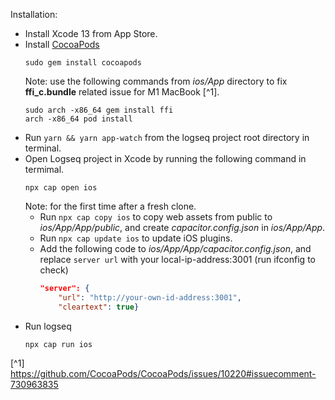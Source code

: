Installation:

* Install Xcode 13 from App Store.
* Install [CocoaPods](https://cocoapods.org/)
  ```shell
  sudo gem install cocoapods
  ```
  Note: use the following commands from *ios/App* directory to fix **ffi_c.bundle** related issue for M1 MacBook [^1].
  ```shell
  sudo arch -x86_64 gem install ffi
  arch -x86_64 pod install
  ```
* Run `yarn && yarn app-watch` from the logseq project root directory in terminal.
* Open Logseq project in Xcode by running the following command in termimal.
  ```shell
  npx cap open ios
  ```
  Note: for the first time after a fresh clone.
  - Run `npx cap copy ios` to copy web assets from public to *ios/App/App/public*, and create *capacitor.config.json* in *ios/App/App*.
  - Run `npx cap update ios` to update iOS plugins.
  - Add the following code to *ios/App/App/capacitor.config.json*, and replace `server url` with your local-ip-address:3001 (run ifconfig to check)
    ```json
    "server": {
        "url": "http://your-own-id-address:3001",
        "cleartext": true} 
    ```
* Run logseq 
  ```shell
  npx cap run ios
  ```
  
[^1] https://github.com/CocoaPods/CocoaPods/issues/10220#issuecomment-730963835
  
